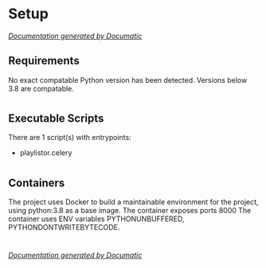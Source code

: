 # Setup

[_Documentation generated by Documatic_](https://www.documatic.com)

<!---Documatic-section-Requirements-start--->
## Requirements

No exact compatable Python version has been detected.
Versions below 3.8 are compatable.

# #
<!---Documatic-section-Requirements-end--->

<!---Documatic-section-Executable Scripts-start--->
## Executable Scripts

There are 1 script(s) with entrypoints:
* playlistor.celery

# #
<!---Documatic-section-Executable Scripts-end--->

<!---Documatic-section-Containers-start--->
## Containers

The project uses Docker to build a maintainable environment for the project, using python:3.8 as a base image. The container exposes ports 8000 The container uses ENV variables PYTHONUNBUFFERED, PYTHONDONTWRITEBYTECODE.

# #
<!---Documatic-section-Containers-end--->

[_Documentation generated by Documatic_](https://www.documatic.com)